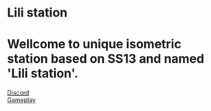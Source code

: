 # Lili station
<h1><b>Wellcome to unique isometric station based on SS13 and named 'Lili station'.</b></h2>
<a href='https://discord.gg/ZZqSwK2'>Discord</a>
</br>
<a href='https://www.youtube.com/watch?v=GUxNxXW-l94'>Gameplay</a>
